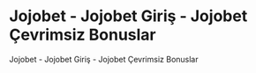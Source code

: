 # Jojobet - Jojobet Giriş - Jojobet Çevrimsiz Bonuslar
Jojobet - Jojobet Giriş - Jojobet Çevrimsiz Bonuslar
